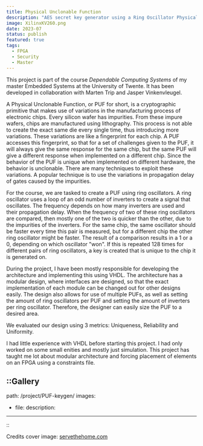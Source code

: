 ```yaml
---
title: Physical Unclonable Function
description: "AES secret key generator using a Ring Oscillator Physical Unclonable Function (RO PUF)"
image: XilinxKV260.png
date: 2023-07
status: publish
featured: true
tags:
  - FPGA
  - Security
  - Master
---
```


This project is part of the course _Dependable Computing Systems_ of my master Embedded Systems at the University of Twente. It has been developed in collaboration with Marten Trip and Jasper Vinkenvleugel.

A Physical Unclonable Function, or PUF for short, is a cryptographic primitive that makes use of variations in the manufacturing process of electronic chips. Every silicon wafer has impurities. From these impure wafers, chips are manufactured using lithography. This process is not able to create the exact same die every single time, thus introducing more variations. These variations are like a fingerprint for each chip. A PUF accesses this fingerprint, so that for a set of challenges given to the PUF, it will always give the same response for the same chip, but the same PUF will give a different response when implemented on a different chip. Since the behavior of the PUF is unique when implemented on different hardware, the behavior is unclonable. There are many techniques to exploit these variations. A popular technique is to use the variations in propagation delay of gates caused by the impurities.

For the course, we are tasked to create a PUF using ring oscillators. A ring oscillator uses a loop of an odd number of inverters to create a signal that oscillates. The frequency depends on how many inverters are used and their propagation delay. When the frequency of two of these ring oscillators are compared, then mostly one of the two is quicker than the other, due to the impurities of the inverters. For the same chip, the same oscillator should be faster every time this pair is measured, but for a different chip the other ring oscillator might be faster. The result of a comparison results in a 1 or a 0, depending on which oscillator "won". If this is repeated 128 times for different pairs of ring oscillators, a key is created that is unique to the chip it is generated on.

During the project, I have been mostly responsible for developing the architecture and implementing this using VHDL. The architecture has a modular design, where interfaces are designed, so that the exact implementation of each module can be changed out for other designs easily. The design also allows for use of multiple PUFs, as well as setting the amount of ring oscillators per PUF and setting the amount of inverters per ring oscillator. Therefore, the designer can easily size the PUF to a desired area.

We evaluated our design using 3 metrics: Uniqueness, Reliability and Uniformity.

I had little experience with VHDL before starting this project. I had only worked on some small enities and mostly just simulation. This project has taught me lot about modular architecture and forcing placement of elements on an FPGA using a constraints file.


::Gallery
---
path: /project/PUF-keygen/
images:
 - file:
   description:
---
::

Credits cover image: [servethehome.com](https://www.servethehome.com/xilinx-kria-kv260-fpga-based-video-ai-development-kit-is-a-huge-step/xilinx-kria-kv-260-vision-ai-starter-kit-cover/)
